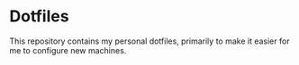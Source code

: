 # Dotfiles

This repository contains my personal dotfiles, primarily to make it easier for me to configure new machines.

